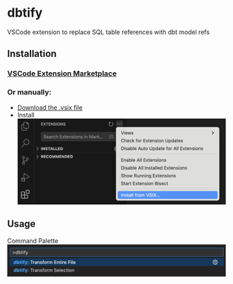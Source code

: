 # dbtify

VSCode extension to replace SQL table references with dbt model refs

## Installation

### [VSCode Extension Marketplace](https://marketplace.visualstudio.com/items?itemName=sahilng.dbtify)

### Or manually:

- [Download the .vsix file](https://raw.githubusercontent.com/sahilng/dbtify/main/dbtify-1.0.0.vsix)
- Install
![image](INSTALLATION.png)

## Usage
Command Palette
![image](USAGE.png)